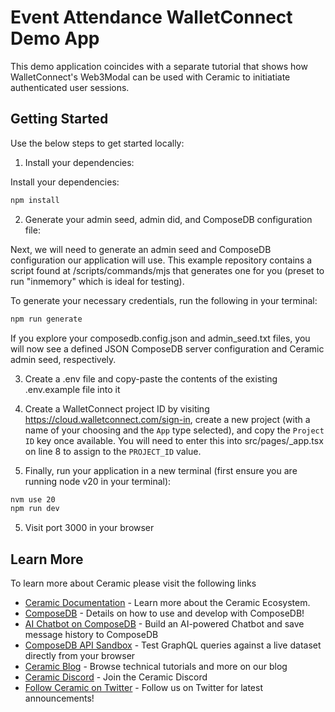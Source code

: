 # Event Attendance WalletConnect Demo App

This demo application coincides with a separate tutorial that shows how WalletConnect's Web3Modal can be used with Ceramic to initiatiate authenticated user sessions.

## Getting Started

Use the below steps to get started locally:

1. Install your dependencies:

Install your dependencies:

```bash
npm install
```

2. Generate your admin seed, admin did, and ComposeDB configuration file:

Next, we will need to generate an admin seed and ComposeDB configuration our application will use. This example repository contains a script found at /scripts/commands/mjs that generates one for you (preset to run "inmemory" which is ideal for testing).

To generate your necessary credentials, run the following in your terminal:

```bash
npm run generate
```

If you explore your composedb.config.json and admin_seed.txt files, you will now see a defined JSON ComposeDB server configuration and Ceramic admin seed, respectively.

3. Create a .env file and copy-paste the contents of the existing .env.example file into it

4. Create a WalletConnect project ID by visiting https://cloud.walletconnect.com/sign-in, create a new project (with a name of your choosing and the `App` type selected), and copy the `Project ID` key once available. You will need to enter this into src/pages/_app.tsx on line 8 to assign to the `PROJECT_ID` value.


4. Finally, run your application in a new terminal (first ensure you are running node v20 in your terminal):

```bash
nvm use 20
npm run dev
```

5. Visit port 3000 in your browser

## Learn More

To learn more about Ceramic please visit the following links

- [Ceramic Documentation](https://developers.ceramic.network/learn/welcome/) - Learn more about the Ceramic Ecosystem.
- [ComposeDB](https://developers.ceramic.network/docs/composedb/getting-started) - Details on how to use and develop with ComposeDB!
- [AI Chatbot on ComposeDB](https://learnweb3.io/lessons/build-an-ai-chatbot-on-compose-db-and-the-ceramic-network) - Build an AI-powered Chatbot and save message history to ComposeDB
- [ComposeDB API Sandbox](https://developers.ceramic.network/sandbox) - Test GraphQL queries against a live dataset directly from your browser
- [Ceramic Blog](https://blog.ceramic.network/) - Browse technical tutorials and more on our blog
- [Ceramic Discord](https://discord.com/invite/ceramic) - Join the Ceramic Discord
- [Follow Ceramic on Twitter](https://twitter.com/ceramicnetwork) - Follow us on Twitter for latest announcements!
